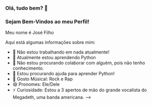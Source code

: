 ### Olá, tudo bem? 👋

### Sejam Bem-Vindos ao meu Perfil!

Meu nome é José Filho

Aqui está algumas informações sobre mim:

- 🔭 Não estou trabalhando em nada atualmente!
- 🌱 Atualmente estou aprendendo Python
- 👯 Não estou procurando colaborar com alguém, pois não tenho conhecimento.
- 🤔 Estou procurando ajuda para aprender Python!
- 🎵 Gosto Músical: Rock e Rap
- 😄 Pronomes: Ele/Dele
- ⚡ Curiosidade: Estou a 3 apertos de mão do grande vocalista do Megadeth, uma banda americana.
-->
